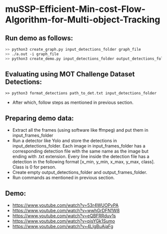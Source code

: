 # muSSP-Efficient-Min-cost-Flow-Algorithm-for-Multi-object-Tracking

## Run demo as follows:
```bash
>> python3 create_graph.py input_detections_folder graph_file
>> ./a.out -i graph_file
>> python3 create_demo.py input_detections_folder output_detections_folder Shortest_Paths.txt input_frames_folder output_frames_folder output_video_path path_to_output_file .png(or .jpg depending on what format input frames are in)
```
## Evaluating using MOT Challenge Dataset Detections:
```
>> python3 format_detections path_to_det.txt input_detections_folder
```
- After which, follow steps as mentioned in previous section.

## Preparing demo data:
- Extract all the frames (using software like ffmpeg) and put them in input_frames_folder
- Run a detector like Yolo and store the detections in input_detections_folder. Each image in input_frames_folder has a corresponding detection file with the same name as the image but ending with .txt extension. Every line inside the detection file has a detection in the following format [x_min, y_min, x_max, y_max, class]. Class is 0 for person. 
- Create empty output_detections_folder and output_frames_folder. 
- Run commands as mentioned in previous section.

## Demo:
- https://www.youtube.com/watch?v=53r4WUOPvPA
- https://www.youtube.com/watch?v=wwhGrDFN1W8
- https://www.youtube.com/watch?v=eQBFRRduv1s
- https://www.youtube.com/watch?v=pisYGk1Sumo
- https://www.youtube.com/watch?v=4LlgBuAjaFg
